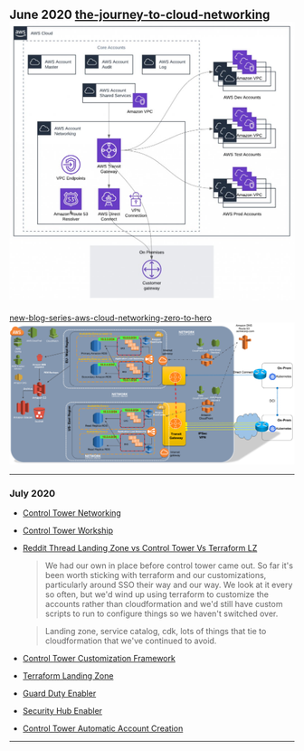 June 2020
[the-journey-to-cloud-networking](https://aws.amazon.com/blogs/architecture/the-journey-to-cloud-networking/)
![ALT-TXT](diag-0001.jfif) 
---
[new-blog-series-aws-cloud-networking-zero-to-hero](http://www.netdesignarena.com/index.php/2020/04/15/new-blog-series-aws-cloud-networking-zero-to-hero/)
![ALT-TXT](diag-0002.png)
___
### July 2020
  * [Control Tower Networking](https://controltower.aws-management.tools/networking/)
  * [Control Tower Workship](https://controltower.aws-management.tools/networking/)

  * [Reddit Thread Landing Zone vs Control Tower Vs Terraform LZ](https://www.reddit.com/r/aws/comments/hwwy1u/managing_aws_accounts_for_an_organization_aws/)

    
     > We had our own in place before control tower came out. So far it's been worth sticking with terraform and our customizations, 
     > particularly around SSO their way and our way. We look at it every so often, but we'd wind up using terraform to customize 
     > the accounts rather than cloudformation and we'd still have custom scripts to run to configure things so we haven't switched over.

     > Landing zone, service catalog, cdk, lots of things that tie to cloudformation that we've continued to avoid.
     
  
  * [Control Tower Customization Framework](https://controltower.aws-management.tools/core/cfct/)
  * [Terraform Landing Zone](https://www.hashicorp.com/resources/aws-terraform-landing-zone-tlz-accelerator/)
  * [Guard Duty Enabler](https://github.com/aws-samples/aws-control-tower-guardduty-enabler)
  * [Security Hub Enabler](https://github.com/aws-samples/aws-control-tower-guardduty-enabler)
  * [Control Tower Automatic Account Creation](https://github.com/aws-samples/aws-control-tower-automate-account-creation)

___
